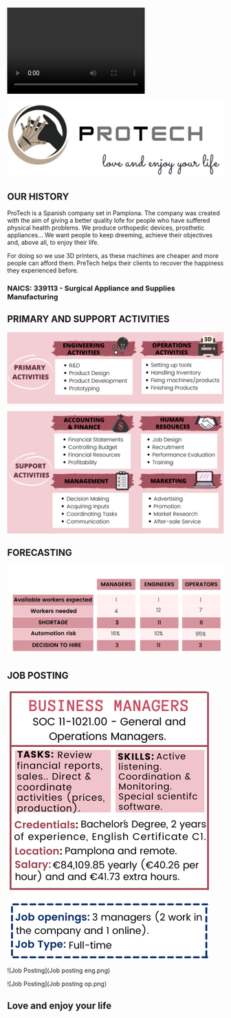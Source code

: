<video src="Protech..mp4" width="320" height="200" controls preload></video>

![Logo.](Logo..PNG)

## OUR HISTORY 

ProTech is a Spanish company set in Pamplona. The company was created with the aim of giving a better quality lofe for people who have suffered physical health problems. We produce orthopedic devices, prosthetic appliances... We want people to keep dreeming, achieve their objectives and, above all, to enjoy their life.

For doing so we use 3D printers, as these machines are cheaper and more people can afford them. PreTech helps their clients to recover the happiness they experienced before.

### NAICS: 339113 - Surgical Appliance and Supplies Manufacturing 


## PRIMARY AND SUPPORT ACTIVITIES
![Primary activities](Primary.png)


![Secondary activities](Secondary2.png)


## FORECASTING 
![Forecasting](Forecasting.png)


## JOB POSTING 
![Job Posting](Manager.png) 


![Job Posting](Job posting eng.png) 


![Job Posting](Job posting op.png)

## Love and enjoy your life 
